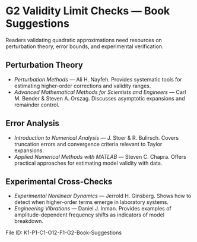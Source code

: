 # G2 Validity Limit Checks — Book Suggestions

Readers validating quadratic approximations need resources on perturbation theory, error bounds, and experimental verification.

## Perturbation Theory
- *Perturbation Methods* — Ali H. Nayfeh. Provides systematic tools for estimating higher-order corrections and validity ranges.
- *Advanced Mathematical Methods for Scientists and Engineers* — Carl M. Bender & Steven A. Orszag. Discusses asymptotic expansions and remainder control.

## Error Analysis
- *Introduction to Numerical Analysis* — J. Stoer & R. Bulirsch. Covers truncation errors and convergence criteria relevant to Taylor expansions.
- *Applied Numerical Methods with MATLAB* — Steven C. Chapra. Offers practical approaches for estimating model validity with data.

## Experimental Cross-Checks
- *Experimental Nonlinear Dynamics* — Jerrold H. Ginsberg. Shows how to detect when higher-order terms emerge in laboratory systems.
- *Engineering Vibrations* — Daniel J. Inman. Provides examples of amplitude-dependent frequency shifts as indicators of model breakdown.

File ID: K1-P1-C1-O12-F1-G2-Book-Suggestions
